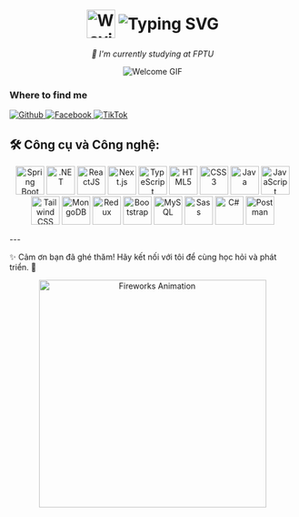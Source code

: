 <h1 align="center">
  <img src="https://media.giphy.com/media/hvRJCLFzcasrR4ia7z/giphy.gif" width="50" alt="Waving Hand" style="vertical-align: middle;">
  <img src="https://readme-typing-svg.demolab.com?font=Fira+Code&weight=700&size=30&duration=2000&pause=1000&color=00FF00&center=true&vCenter=true&width=435&lines=I'm+Phuc+Hau;Hi,+There!" alt="Typing SVG" style="vertical-align: middle;">
</h1>

<p align="center">
  <em>📌 I'm currently studying at FPTU</em>
</p>
<p align="center">
  <img src="https://media1.tenor.com/m/exlorz1EKrAAAAAd/memedeck-nft.gif" alt="Welcome GIF">
</p>

<h3>Where to find me</h3>
<p>
  <a href="https://github.com/phuchau23" target="_blank">
    <img alt="Github" src="https://img.shields.io/badge/GitHub-%2312100E.svg?&style=for-the-badge&logo=Github&logoColor=white" />
  </a> 
  <a href="https://www.facebook.com/hauisme.inf/" target="_blank">
    <img alt="Facebook" src="https://img.shields.io/badge/Facebook-%231877F2.svg?&style=for-the-badge&logo=facebook&logoColor=white" />
  </a> 
  <a href="https://www.tiktok.com/@lphau204?lang=vi-VN" target="_blank">
    <img alt="TikTok" src="https://img.shields.io/badge/TikTok-%23000000.svg?&style=for-the-badge&logo=tiktok&logoColor=white" />
  </a>
</p>

## 🛠️ Công cụ và Công nghệ:
<p align="center">
  <img src="https://cdn.jsdelivr.net/gh/devicons/devicon/icons/spring/spring-original-wordmark.svg" title="Spring Boot" alt="Spring Boot" width="50" height="50" />
  <img src="https://cdn.jsdelivr.net/gh/devicons/devicon/icons/dotnetcore/dotnetcore-original.svg" title=".NET" alt=".NET" width="50" height="50" />
  <img src="https://cdn.jsdelivr.net/gh/devicons/devicon/icons/react/react-original.svg" title="ReactJS" alt="ReactJS" width="50" height="50" />
  <img src="https://cdn.jsdelivr.net/gh/devicons/devicon/icons/nextjs/nextjs-original.svg" title="Next.js" alt="Next.js" width="50" height="50" />
  <img src="https://cdn.jsdelivr.net/gh/devicons/devicon/icons/typescript/typescript-original.svg" title="TypeScript" alt="TypeScript" width="50" height="50" />
  <img src="https://cdn.jsdelivr.net/gh/devicons/devicon/icons/html5/html5-original.svg" title="HTML5" alt="HTML5" width="50" height="50" />
  <img src="https://cdn.jsdelivr.net/gh/devicons/devicon/icons/css3/css3-original.svg" title="CSS3" alt="CSS3" width="50" height="50" />
  <img src="https://cdn.jsdelivr.net/gh/devicons/devicon/icons/java/java-original.svg" title="Java" alt="Java" width="50" height="50" />
  <img src="https://cdn.jsdelivr.net/gh/devicons/devicon/icons/javascript/javascript-original.svg" title="JavaScript" alt="JavaScript" width="50" height="50" />
  <img src="https://upload.wikimedia.org/wikipedia/commons/d/d5/Tailwind_CSS_Logo.svg" title="Tailwind CSS" alt="Tailwind CSS" width="50" height="50" />
  <img src="https://cdn.jsdelivr.net/gh/devicons/devicon/icons/mongodb/mongodb-original-wordmark.svg" title="MongoDB" alt="MongoDB" width="50" height="50" />
  <img src="https://cdn.jsdelivr.net/gh/devicons/devicon/icons/redux/redux-original.svg" title="Redux" alt="Redux" width="50" height="50" />
  <img src="https://cdn.jsdelivr.net/gh/devicons/devicon/icons/bootstrap/bootstrap-original.svg" title="Bootstrap" alt="Bootstrap" width="50" height="50" />
  <img src="https://cdn.jsdelivr.net/gh/devicons/devicon/icons/mysql/mysql-original.svg" title="MySQL" alt="MySQL" width="50" height="50" />
  <img src="https://cdn.jsdelivr.net/gh/devicons/devicon/icons/sass/sass-original.svg" title="Sass" alt="Sass" width="50" height="50" />
  <img src="https://cdn.jsdelivr.net/gh/devicons/devicon/icons/csharp/csharp-original.svg" title="C#" alt="C#" width="50" height="50" />
  <img src="https://cdn.jsdelivr.net/gh/devicons/devicon/icons/postman/postman-original.svg" title="Postman" alt="Postman" width="50" height="50" />
</p>
---

✨ Cảm ơn bạn đã ghé thăm! Hãy kết nối với tôi để cùng học hỏi và phát triển. 🚀
<p align="center">
  <img src="https://media.giphy.com/media/3o7abKhOpu0NwenH3O/giphy.gif" alt="Fireworks Animation" width="400" />
</p>
